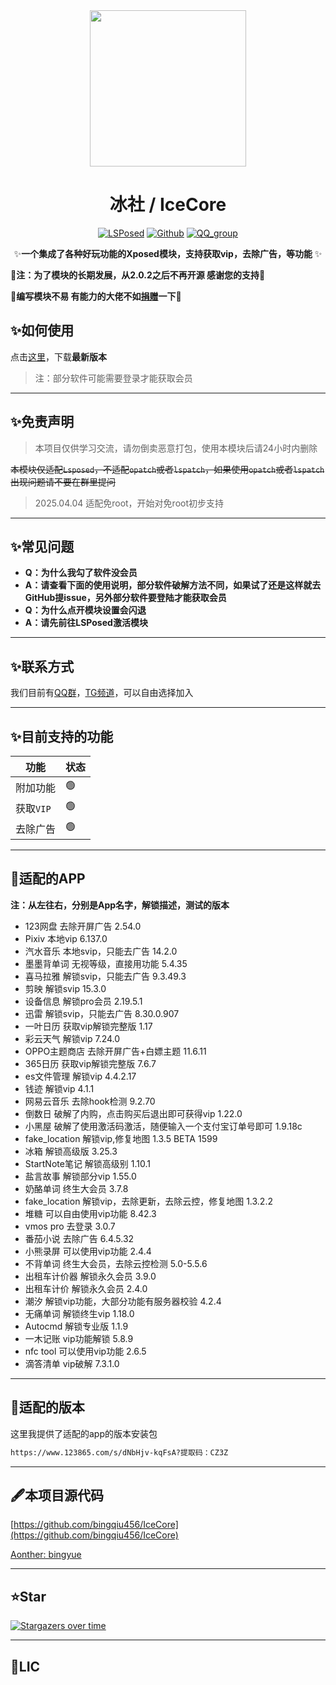 <div align="center">
<img src="https://s21.ax1x.com/2024/12/31/pAzqOPg.png"  width="250" height="250" />


# 冰社 / IceCore
[![LSPosed](https://img.shields.io/badge/LSPosed-Module-blue.svg)](https://github.com/bingqiu456/IceCore)
[![Github](https://img.shields.io/badge/Github-IceCore-black.svg)](https://github.com/bingqiu456/IceCore)
[![QQ_group](https://img.shields.io/badge/QQ%E7%BE%A4-855183768-orange?style=flat-square)](https://qm.qq.com/q/hnbnj43qwM)


✨**一个集成了各种好玩功能的Xposed模块，支持获取vip，去除广告，等功能** ✨

</div>

**🌈注：为了模块的长期发展，从2.0.2之后不再开源 感谢您的支持🌈**

🎉**编写模块不易 有能力的大佬不如[捐赠](https://afdian.com/a/bingyueblog)一下**🎉

## ✨如何使用

点击[这里](https://github.com/Xposed-Modules-Repo/me.bingyue.IceCore/releases)，下载**最新版本**

> 注：部分软件可能需要登录才能获取会员

---

## ✨免责声明

> 本项目仅供学习交流，请勿倒卖恶意打包，使用本模块后请24小时内删除

~~本模块仅适配`Lsposed`，不适配`opatch`或者`lspatch`，如果使用`opatch`或者`lspatch`出现问题请不要在群里提问~~

> 2025.04.04 适配免root，开始对免root初步支持

---

## ✨常见问题

- **Q：为什么我勾了软件没会员**
- **A：请查看下面的使用说明，部分软件破解方法不同，如果试了还是这样就去GitHub提issue，另外部分软件要登陆才能获取会员**
- **Q：为什么点开模块设置会闪退**
- **A：请先前往LSPosed激活模块**

---

## ✨联系方式

我们目前有[QQ群](https://qm.qq.com/q/hnbnj43qwM)，[TG频道](https://t.me/bingyue_personal)，可以自由选择加入

---

## ✨目前支持的功能

| 功能      | 状态 |
| --------- | ---- |
| 附加功能  | 🟢    |
| 获取`VIP` | 🟢    |
| 去除广告  | 🟢    |

---

## 🎇适配的APP

**注：从左往右，分别是App名字，解锁描述，测试的版本**

- 123网盘 去除开屏广告 2.54.0  
- Pixiv 本地vip 6.137.0  
- 汽水音乐 本地svip，只能去广告 14.2.0  
- 墨墨背单词 无视等级，直接用功能 5.4.35  
- 喜马拉雅 解锁svip，只能去广告 9.3.49.3  
- 剪映 解锁svip 15.3.0  
- 设备信息 解锁pro会员 2.19.5.1  
- 迅雷 解锁svip，只能去广告 8.30.0.907  
- 一叶日历 获取vip解锁完整版 1.17  
- 彩云天气 解锁vip 7.24.0  
- OPPO主题商店 去除开屏广告+白嫖主题 11.6.11  
- 365日历 获取vip解锁完整版 7.6.7  
- es文件管理 解锁vip 4.4.2.17  
- 钱迹 解锁vip 4.1.1  
- 网易云音乐 去除hook检测 9.2.70  
- 倒数日 破解了内购，点击购买后退出即可获得vip 1.22.0  
- 小黑屋 破解了使用激活码激活，随便输入一个支付宝订单号即可 1.9.18c  
- fake_location 解锁vip,修复地图 1.3.5 BETA 1599  
- 冰箱 解锁高级版 3.25.3  
- StartNote笔记 解锁高级别 1.10.1  
- 盐言故事 解锁部分vip 1.55.0  
- 奶酪单词 终生大会员 3.7.8  
- fake_location 解锁vip，去除更新，去除云控，修复地图 1.3.2.2  
- 堆糖 可以自由使用vip功能 8.42.3  
- vmos pro 去登录 3.0.7  
- 番茄小说 去除广告 6.4.5.32  
- 小熊录屏 可以使用vip功能 2.4.4  
- 不背单词 终生大会员，去除云控检测 5.0-5.5.6  
- 出租车计价器 解锁永久会员 3.9.0  
- 出租车计价 解锁永久会员 2.4.0  
- 潮汐 解锁vip功能，大部分功能有服务器校验 4.2.4  
- 无痛单词 解锁终生vip 1.18.0  
- Autocmd 解锁专业版 1.1.9  
- 一木记账 vip功能解锁 5.8.9  
- nfc tool 可以使用vip功能 2.6.5  
- 滴答清单 vip破解 7.3.1.0  

---

## 🍋适配的版本

这里我提供了适配的app的版本安装包

```bash
https://www.123865.com/s/dNbHjv-kqFsA?提取码：CZ3Z
```

---

## 🖋本项目源代码

[https://github.com/bingqiu456/IceCore](https://github.com/bingqiu456/IceCore)

[Aonther: bingyue](https://github.com/bingqiu456)

---

## ⭐Star

[![Stargazers over time](https://starchart.cc/bingqiu456/IceCore.svg)](https://starchart.cc/bingqiu456/IceCore)

---

## 📜LIC